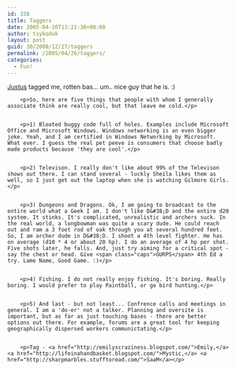 ```yaml
---
id: 338
title: Taggers
date: 2005-04-26T11:21:38+00:00
author: tsykoduk
layout: post
guid: 30/2008/12/27/taggers
permalink: /2005/04/26/taggers/
categories:
  - Fun!
---
```

<p><a href="http://davejustus.blogspot.com/">Justus</a> tagged me, rotten bas... um.. nice guy that he is. :)</p>


		<p>So, here are five things that people with whom I generally associate think are really cool, but that leave me cold.</p>


		<p>1) Bloated buggy code full of holes. Examples include Microsoft Office and Microsoft Windows. Windows networking is an even bigger joke. Yeah, and I am certified in Windows Networking by Microsoft. What ever. I guess the real pet peeve is consumers that choose badly made products because 'they are cool'.</p>


		<p>2) Televison. I really don't like about 99% of the Televison shows out there. I can stand several - luckly Sheila likes them as well, so I just get out the laptop when she is watching Gilmore Girls.</p>


		<p>3) Dungeons and Dragons. Ok, I am going to broadcast to the entire world what a Geek I am. I don't like D&#38;D and the entire d20 system. It stinks. It's complicated, unrealistic and archers suck. In the real world, a longbowman was quite a scary dude. He could reach out and ram a 3 foot rod of oak through you at several hundred feet. So, I am archer dude in D&#38;D. I shoot a 4th level fighter. He has on average (d10 * 4 or about 20 hp). I do an average of 4 hp per shot. Five shots later, he falls. And, just try aiming for a critical spot - say the chest or head. Give <span class="caps">GURPS</span> 4th Ed a try. Lame Name, Good Game. :)</p>


		<p>4) Fishing. I do not really enjoy fishing. It's boring. Really boring. I would prefer to play Paintball, or go bird hunting.</p>


		<p>5) And last - but not least... Confrence calls and meetings in general. I am a 'do-er' not a talker. Planning and oversite is important, but as far as just touching bases - there are better options out there. For example, forums are a great tool for keeping geographically dispersed workers communictating.</p>


		<p>Tag - <a href="http://emilyscraziness.blogspot.com/">Emily,</a> <a href="http://lifeinahandbasket.blogspot.com/">Mystic,</a> <a href="http://sharpmarbles.stufftoread.com/">SaaM</a></p>